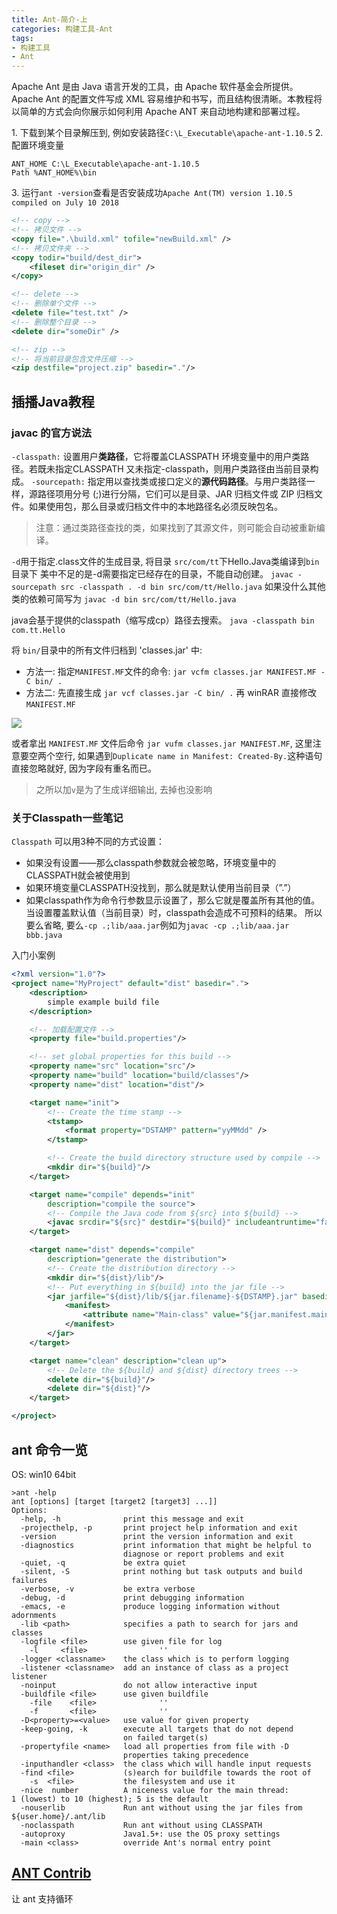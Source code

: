 ```yaml
---
title: Ant-简介-上
categories: 构建工具-Ant
tags:
- 构建工具
- Ant
---
```


Apache Ant 是由 Java 语言开发的工具，由 Apache 软件基金会所提供。Apache Ant 的配置文件写成 XML 容易维护和书写，而且结构很清晰。本教程将以简单的方式会向你展示如何利用 Apache ANT 来自动地构建和部署过程。

1\. 下载到某个目录解压到, 例如安装路径`C:\L_Executable\apache-ant-1.10.5`
2\. 配置环境变量

```text
ANT_HOME C:\L_Executable\apache-ant-1.10.5
Path %ANT_HOME%\bin
```

3\. 运行`ant -version`查看是否安装成功`Apache Ant(TM) version 1.10.5 compiled on July 10 2018`

```xml
<!-- copy -->
<!-- 拷贝文件 -->
<copy file=".\build.xml" tofile="newBuild.xml" />
<!-- 拷贝文件夹 -->
<copy todir="build/dest_dir">
    <fileset dir="origin_dir" />
</copy>

<!-- delete -->
<!-- 删除单个文件 -->
<delete file="test.txt" />
<!-- 删除整个目录 -->
<delete dir="someDir" />

<!-- zip -->
<!-- 将当前目录包含文件压缩 -->
<zip destfile="project.zip" basedir="."/>
```

## 插播Java教程

### javac 的官方说法

`-classpath:`
设置用户**类路径**，它将覆盖CLASSPATH 环境变量中的用户类路径。若既未指定CLASSPATH 又未指定-classpath，则用户类路径由当前目录构成。
`-sourcepath:`
指定用以查找类或接口定义的**源代码路径**。与用户类路径一样，源路径项用分号 (;)进行分隔，它们可以是目录、JAR 归档文件或 ZIP 归档文件。如果使用包，那么目录或归档文件中的本地路径名必须反映包名。
> 注意：通过类路径查找的类，如果找到了其源文件，则可能会自动被重新编译。

`-d`用于指定.class文件的生成目录, 将目录 `src/com/tt`下Hello.Java类编译到`bin`目录下
美中不足的是-d需要指定已经存在的目录，不能自动创建。
`javac -sourcepath src -classpath . -d bin src/com/tt/Hello.java`
如果没什么其他类的依赖可简写为 `javac -d bin src/com/tt/Hello.java`

java会基于提供的classpath（缩写成cp）路径去搜索。
`java -classpath bin com.tt.Hello`

将 `bin/`目录中的所有文件归档到 'classes.jar' 中:

* 方法一: 指定`MANIFEST.MF`文件的命令:  `jar vcfm classes.jar MANIFEST.MF -C bin/ .`
* 方法二: 先直接生成
`jar vcf classes.jar -C bin/ .`
再 winRAR 直接修改 `MANIFEST.MF`

![](https://upload-images.jianshu.io/upload_images/1662509-1948d6b4264b6e63.png?imageMogr2/auto-orient/strip%7CimageView2/2/w/1240)

或者拿出 `MANIFEST.MF` 文件后命令 `jar vufm classes.jar MANIFEST.MF`, 这里注意要空两个空行, 如果遇到`Duplicate name in Manifest: Created-By.`这种语句直接忽略就好, 因为字段有重名而已。

> 之所以加`v`是为了生成详细输出, 去掉也没影响

### 关于Classpath一些笔记

`Classpath` 可以用3种不同的方式设置：

* 如果没有设置——那么classpath参数就会被忽略，环境变量中的CLASSPATH就会被使用到
* 如果环境变量CLASSPATH没找到，那么就是默认使用当前目录（”.”）
* 如果classpath作为命令行参数显示设置了，那么它就是覆盖所有其他的值。 当设置覆盖默认值（当前目录）时，classpath会造成不可预料的结果。 所以要么省略, 要么`-cp .;lib/aaa.jar`例如为`javac -cp .;lib/aaa.jar bbb.java`

入门小案例

```xml
<?xml version="1.0"?>
<project name="MyProject" default="dist" basedir=".">
    <description>
        simple example build file
    </description>

    <!-- 加载配置文件 -->
    <property file="build.properties"/>

    <!-- set global properties for this build -->
    <property name="src" location="src"/>
    <property name="build" location="build/classes"/>
    <property name="dist" location="dist"/>

    <target name="init">
        <!-- Create the time stamp -->
        <tstamp>
            <format property="DSTAMP" pattern="yyMMdd" />
        </tstamp>

        <!-- Create the build directory structure used by compile -->
        <mkdir dir="${build}"/>
    </target>

    <target name="compile" depends="init"
        description="compile the source">
        <!-- Compile the Java code from ${src} into ${build} -->
        <javac srcdir="${src}" destdir="${build}" includeantruntime="false"/>
    </target>

    <target name="dist" depends="compile"
        description="generate the distribution">
        <!-- Create the distribution directory -->
        <mkdir dir="${dist}/lib"/>
        <!-- Put everything in ${build} into the jar file -->
        <jar jarfile="${dist}/lib/${jar.filename}-${DSTAMP}.jar" basedir="${build}">
            <manifest>
                <attribute name="Main-class" value="${jar.manifest.main-class}" />
            </manifest>
        </jar>
    </target>

    <target name="clean" description="clean up">
        <!-- Delete the ${build} and ${dist} directory trees -->
        <delete dir="${build}"/>
        <delete dir="${dist}"/>
    </target>

</project>
```

## ant 命令一览

OS: win10 64bit

```text
>ant -help
ant [options] [target [target2 [target3] ...]]
Options:
  -help, -h              print this message and exit
  -projecthelp, -p       print project help information and exit
  -version               print the version information and exit
  -diagnostics           print information that might be helpful to
                         diagnose or report problems and exit
  -quiet, -q             be extra quiet
  -silent, -S            print nothing but task outputs and build failures
  -verbose, -v           be extra verbose
  -debug, -d             print debugging information
  -emacs, -e             produce logging information without adornments
  -lib <path>            specifies a path to search for jars and classes
  -logfile <file>        use given file for log
    -l     <file>                ''
  -logger <classname>    the class which is to perform logging
  -listener <classname>  add an instance of class as a project listener
  -noinput               do not allow interactive input
  -buildfile <file>      use given buildfile
    -file    <file>              ''
    -f       <file>              ''
  -D<property>=<value>   use value for given property
  -keep-going, -k        execute all targets that do not depend
                         on failed target(s)
  -propertyfile <name>   load all properties from file with -D
                         properties taking precedence
  -inputhandler <class>  the class which will handle input requests
  -find <file>           (s)earch for buildfile towards the root of
    -s  <file>           the filesystem and use it
  -nice  number          A niceness value for the main thread:                         1 (lowest) to 10 (highest); 5 is the default
  -nouserlib             Run ant without using the jar files from                         ${user.home}/.ant/lib
  -noclasspath           Run ant without using CLASSPATH
  -autoproxy             Java1.5+: use the OS proxy settings
  -main <class>          override Ant's normal entry point
```

## [ANT Contrib](https://sourceforge.net/projects/ant-contrib/)

让 ant 支持循环
